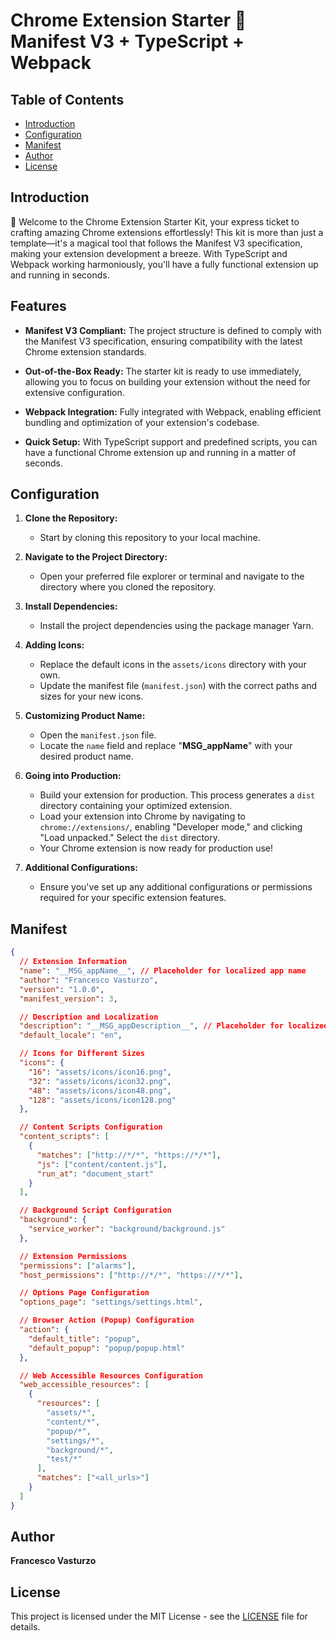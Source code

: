 # Chrome Extension Starter 🚀 Manifest V3 + TypeScript + Webpack

## Table of Contents
- [Introduction](#introduction)
- [Configuration](#configuration)
- [Manifest](#manifest)
- [Author](#author)
- [License](#license)

## Introduction
🚀 Welcome to the Chrome Extension Starter Kit, your express ticket to crafting amazing Chrome extensions effortlessly! This kit is more than just a template—it's a magical tool that follows the Manifest V3 specification, making your extension development a breeze. With TypeScript and Webpack working harmoniously, you'll have a fully functional extension up and running in seconds.

## Features
- **Manifest V3 Compliant:** The project structure is defined to comply with the Manifest V3 specification, ensuring compatibility with the latest Chrome extension standards.

- **Out-of-the-Box Ready:** The starter kit is ready to use immediately, allowing you to focus on building your extension without the need for extensive configuration.

- **Webpack Integration:** Fully integrated with Webpack, enabling efficient bundling and optimization of your extension's codebase.

- **Quick Setup:** With TypeScript support and predefined scripts, you can have a functional Chrome extension up and running in a matter of seconds.

## Configuration
1. **Clone the Repository:**
   - Start by cloning this repository to your local machine.

2. **Navigate to the Project Directory:**
   - Open your preferred file explorer or terminal and navigate to the directory where you cloned the repository.

3. **Install Dependencies:**
   - Install the project dependencies using the package manager Yarn.

4. **Adding Icons:**
   - Replace the default icons in the `assets/icons` directory with your own.
   - Update the manifest file (`manifest.json`) with the correct paths and sizes for your new icons.

5. **Customizing Product Name:**
   - Open the `manifest.json` file.
   - Locate the `name` field and replace "__MSG_appName__" with your desired product name.

6. **Going into Production:**
   - Build your extension for production. This process generates a `dist` directory containing your optimized extension.
   - Load your extension into Chrome by navigating to `chrome://extensions/`, enabling "Developer mode," and clicking "Load unpacked." Select the `dist` directory.
   - Your Chrome extension is now ready for production use!

7. **Additional Configurations:**
   - Ensure you've set up any additional configurations or permissions required for your specific extension features.

## Manifest
```json
{
  // Extension Information
  "name": "__MSG_appName__", // Placeholder for localized app name
  "author": "Francesco Vasturzo",
  "version": "1.0.0",
  "manifest_version": 3,

  // Description and Localization
  "description": "__MSG_appDescription__", // Placeholder for localized app description
  "default_locale": "en",

  // Icons for Different Sizes
  "icons": {
    "16": "assets/icons/icon16.png",
    "32": "assets/icons/icon32.png",
    "48": "assets/icons/icon48.png",
    "128": "assets/icons/icon128.png"
  },

  // Content Scripts Configuration
  "content_scripts": [
    {
      "matches": ["http://*/*", "https://*/*"],
      "js": ["content/content.js"],
      "run_at": "document_start"
    }
  ],

  // Background Script Configuration
  "background": {
    "service_worker": "background/background.js"
  },

  // Extension Permissions
  "permissions": ["alarms"],
  "host_permissions": ["http://*/*", "https://*/*"],

  // Options Page Configuration
  "options_page": "settings/settings.html",

  // Browser Action (Popup) Configuration
  "action": {
    "default_title": "popup",
    "default_popup": "popup/popup.html"
  },

  // Web Accessible Resources Configuration
  "web_accessible_resources": [
    {
      "resources": [
        "assets/*",
        "content/*",
        "popup/*",
        "settings/*",
        "background/*",
        "test/*"
      ],
      "matches": ["<all_urls>"]
    }
  ]
}
```

## Author
**Francesco Vasturzo**

## License
This project is licensed under the MIT License - see the [LICENSE](LICENSE) file for details.
